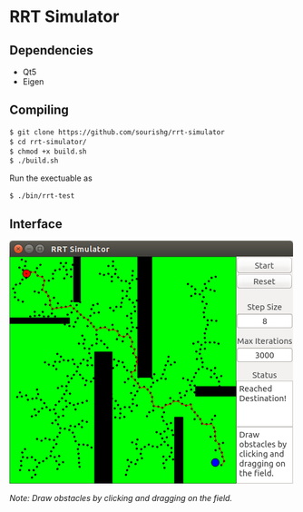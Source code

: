 # RRT Simulator

## Dependencies
* Qt5
* Eigen

## Compiling
```bash
$ git clone https://github.com/sourishg/rrt-simulator
$ cd rrt-simulator/
$ chmod +x build.sh
$ ./build.sh
```
Run the exectuable as
```
$ ./bin/rrt-test
```
## Interface

![RRT Simulator](imgs/rrt-sim.png)

*Note: Draw obstacles by clicking and dragging on the field.*
